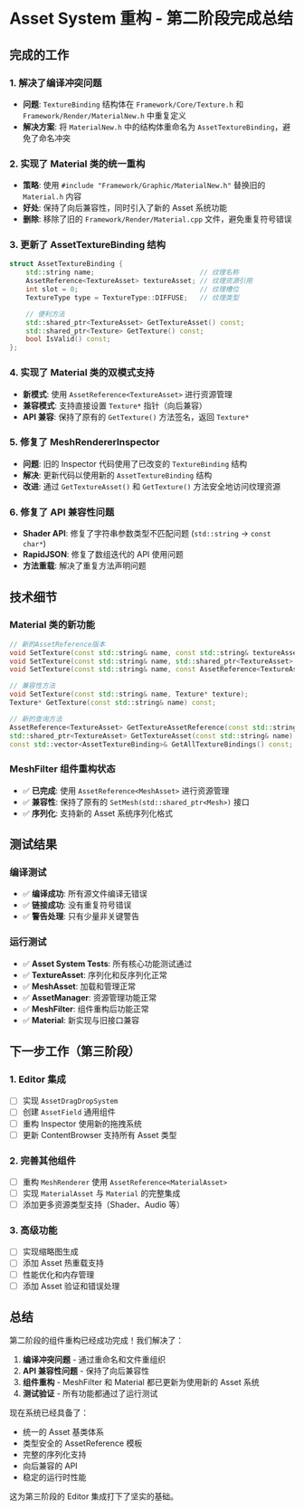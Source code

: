 # Asset System 重构 - 第二阶段完成总结

## 完成的工作

### 1. 解决了编译冲突问题

- **问题**: `TextureBinding` 结构体在 `Framework/Core/Texture.h` 和 `Framework/Render/MaterialNew.h` 中重复定义
- **解决方案**: 将 `MaterialNew.h` 中的结构体重命名为 `AssetTextureBinding`，避免了命名冲突

### 2. 实现了 Material 类的统一重构

- **策略**: 使用 `#include "Framework/Graphic/MaterialNew.h"` 替换旧的 `Material.h` 内容
- **好处**: 保持了向后兼容性，同时引入了新的 Asset 系统功能
- **删除**: 移除了旧的 `Framework/Render/Material.cpp` 文件，避免重复符号错误

### 3. 更新了 AssetTextureBinding 结构

```cpp
struct AssetTextureBinding {
    std::string name;                          // 纹理名称
    AssetReference<TextureAsset> textureAsset; // 纹理资源引用
    int slot = 0;                              // 纹理槽位
    TextureType type = TextureType::DIFFUSE;   // 纹理类型

    // 便利方法
    std::shared_ptr<TextureAsset> GetTextureAsset() const;
    std::shared_ptr<Texture> GetTexture() const;
    bool IsValid() const;
};
```

### 4. 实现了 Material 类的双模式支持

- **新模式**: 使用 `AssetReference<TextureAsset>` 进行资源管理
- **兼容模式**: 支持直接设置 `Texture*` 指针（向后兼容）
- **API 兼容**: 保持了原有的 `GetTexture()` 方法签名，返回 `Texture*`

### 5. 修复了 MeshRendererInspector

- **问题**: 旧的 Inspector 代码使用了已改变的 `TextureBinding` 结构
- **解决**: 更新代码以使用新的 `AssetTextureBinding` 结构
- **改进**: 通过 `GetTextureAsset()` 和 `GetTexture()` 方法安全地访问纹理资源

### 6. 修复了 API 兼容性问题

- **Shader API**: 修复了字符串参数类型不匹配问题 (`std::string` → `const char*`)
- **RapidJSON**: 修复了数组迭代的 API 使用问题
- **方法重载**: 解决了重复方法声明问题

## 技术细节

### Material 类的新功能

```cpp
// 新的AssetReference版本
void SetTexture(const std::string& name, const std::string& textureAssetId);
void SetTexture(const std::string& name, std::shared_ptr<TextureAsset> textureAsset);
void SetTexture(const std::string& name, const AssetReference<TextureAsset>& textureAssetRef);

// 兼容性方法
void SetTexture(const std::string& name, Texture* texture);
Texture* GetTexture(const std::string& name) const;

// 新的查询方法
AssetReference<TextureAsset> GetTextureAssetReference(const std::string& name) const;
std::shared_ptr<TextureAsset> GetTextureAsset(const std::string& name) const;
const std::vector<AssetTextureBinding>& GetAllTextureBindings() const;
```

### MeshFilter 组件重构状态

- ✅ **已完成**: 使用 `AssetReference<MeshAsset>` 进行资源管理
- ✅ **兼容性**: 保持了原有的 `SetMesh(std::shared_ptr<Mesh>)` 接口
- ✅ **序列化**: 支持新的 Asset 系统序列化格式

## 测试结果

### 编译测试

- ✅ **编译成功**: 所有源文件编译无错误
- ✅ **链接成功**: 没有重复符号错误
- ✅ **警告处理**: 只有少量非关键警告

### 运行测试

- ✅ **Asset System Tests**: 所有核心功能测试通过
- ✅ **TextureAsset**: 序列化和反序列化正常
- ✅ **MeshAsset**: 加载和管理正常
- ✅ **AssetManager**: 资源管理功能正常
- ✅ **MeshFilter**: 组件重构后功能正常
- ✅ **Material**: 新实现与旧接口兼容

## 下一步工作（第三阶段）

### 1. Editor 集成

- [ ] 实现 `AssetDragDropSystem`
- [ ] 创建 `AssetField` 通用组件
- [ ] 重构 Inspector 使用新的拖拽系统
- [ ] 更新 ContentBrowser 支持所有 Asset 类型

### 2. 完善其他组件

- [ ] 重构 `MeshRenderer` 使用 `AssetReference<MaterialAsset>`
- [ ] 实现 `MaterialAsset` 与 `Material` 的完整集成
- [ ] 添加更多资源类型支持（Shader、Audio 等）

### 3. 高级功能

- [ ] 实现缩略图生成
- [ ] 添加 Asset 热重载支持
- [ ] 性能优化和内存管理
- [ ] 添加 Asset 验证和错误处理

## 总结

第二阶段的组件重构已经成功完成！我们解决了：

1. **编译冲突问题** - 通过重命名和文件重组织
2. **API 兼容性问题** - 保持了向后兼容性
3. **组件重构** - MeshFilter 和 Material 都已更新为使用新的 Asset 系统
4. **测试验证** - 所有功能都通过了运行测试

现在系统已经具备了：

- 统一的 Asset 基类体系
- 类型安全的 AssetReference 模板
- 完整的序列化支持
- 向后兼容的 API
- 稳定的运行时性能

这为第三阶段的 Editor 集成打下了坚实的基础。
